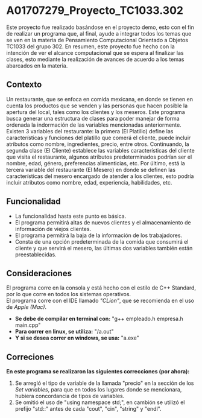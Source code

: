 # A01707279_Proyecto_TC1033.302
Este proyecto fue realizado basándose en el proyecto demo, esto con el fin de realizar un programa que, al final, ayude a integrar todos los temas que se ven en la materia de Pensamiento Computacional Orientado a Objetos TC1033 del grupo 302. En resumen, este proyecto fue hecho con la intención de ver el alcance computacional que se espera al finalizar las clases, esto mediante la realización de avances de acuerdo a los temas abarcados en la materia. 

## Contexto
Un restaurante, que se enfoca en comida mexicana, en donde se tienen en cuenta los productos que se venden y las personas que hacen posible la apertura del local, tales como los clientes y los meseros. Este programa busca generar una estructura de clases para poder manejar de forma ordenada la indormación de las variables mencionadas anteriormente. Existen 3 variables del restaurante: la primera (El Platillo) define las características y funciones del platillo que comerá el cliente, puede incluir atributos como nombre, ingredientes, precio, entre otros. Continuando, la segunda clase (El Cliente) establece las variables características del cliente que visita el restaurante, algunos atributos predeterminados podrían ser el nombre, edad, género, preferencias alimenticias, etc. Por último, está la tercera variable del restaurante (El Mesero) en donde se definen las características del mesero encargado de atender a los clientes, esto podría incluir atributos como nombre, edad, experiencia, habilidades, etc. 

## Funcionalidad
- La funcionalidad hasta este punto es básica.
- El programa permitirá altas de nuevos clientes y el almacenamiento de información de viejos clientes. 
- El programa permitirá la baja de la información de los trabajadores. 
- Consta de una opción predeterminada de la comida que consumirá el cliente y que servirá el mesero, las últimas dos variables también están preestablecidas. 

## Consideraciones
El programa corre en la consola y está hecho con el estilo de C++ Standard, por lo que corre en todos los sistemas operativos.  
El programa corre con el IDE llamado *"CLion"*, que se recomienda en el uso de *Apple (Mac)*. 
- **Se debe de compilar en terminal con:** "g++ empleado.h empresa.h main.cpp"
- **Para correr en linux, se utiliza:** "/a.out"
- **Y si se desea correr en windows, se usa:** "a.exe"

## Correciones
**En este programa se realizaron las siguientes correcciones (por ahora):**
1. Se arregló el tipo de variable de la llamada "precio" en la sección de los *Set variables*, para que en todos los lugares donde se mencionara, hubiera concordancia de tipos de variables.
2. Se omitió el uso de "using namespace std;", en cambión se utilizó el prefijo "std::" antes de cada "cout", "cin", "string" y "endl".
